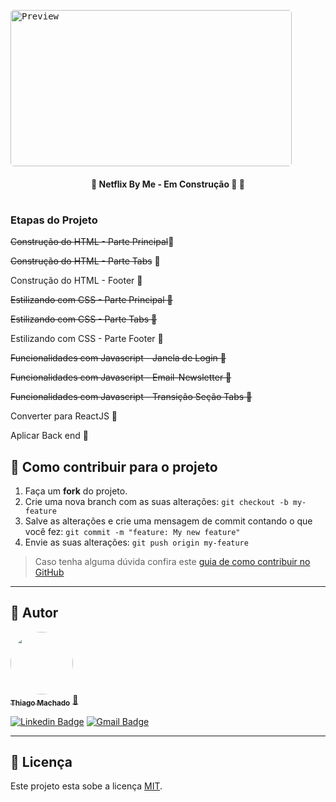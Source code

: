 <kbd>
	<blockquote class="imgur-embed-pub" lang="en" data-id="a/LU0AsUh" data-context="false" ><a href="//imgur.com/a/LU0AsUh"></a></blockquote><script async src="//s.imgur.com/min/embed.js" charset="utf-8"></script>
    <img align="center" width="450" style="border-radius: 5px" height="250" src="https://i.imgur.com/71Hd829" alt="Preview">
</kbd>

<h4 align="center"> 
	🚧  Netflix By Me - Em Construção 🚀 🚧
</h4>

<h1 align="center">
  <h3>Etapas do Projeto</h3>
  <p><s>Construção do HTML - Parte Principal</s>🚀</p> 
  <p><s>Construção do HTML - Parte Tabs</s> 🚀</p> 
  <p>Construção do HTML - Footer 🚧</p> 
  <p><s>Estilizando com CSS - Parte Principal  🚀</s></p>
  <p><s>Estilizando com CSS - Parte Tabs 🚀</s></p> 
  <p>Estilizando com CSS - Parte Footer  🚧</p>
  <p><s>Funcionalidades com Javascript - Janela de Login  🚀</s></p>
  <p><s>Funcionalidades com Javascript - Email-Newsletter 🚀</s></p> 
  <p><s>Funcionalidades com Javascript - Transição Seção Tabs 🚀</s></p> 
  <p>Converter para ReactJS 🚧</p> 
  <p>Aplicar Back end 🚧</p> 
</h1>  


## 💪 Como contribuir para o projeto

1. Faça um **fork** do projeto.
2. Crie uma nova branch com as suas alterações: `git checkout -b my-feature`
3. Salve as alterações e crie uma mensagem de commit contando o que você fez: `git commit -m "feature: My new feature"`
4. Envie as suas alterações: `git push origin my-feature`
> Caso tenha alguma dúvida confira este [guia de como contribuir no GitHub](./CONTRIBUTING.md)

---

## 🦸 Autor

<a href="https://www.linkedin.com/in/thiagommdev/">
 <img style="border-radius: 50%;" src="https://avatars2.githubusercontent.com/u/76121511?s=400&u=4629bd1a8919ee7a1b04b70adb584ec89099e945&v=4" width="100px;" alt=""/>
 <br />
 <sub><b>Thiago Machado</b></sub></a> <a href="https://www.linkedin.com/in/thiagommdev/" title="Linkedin">🚀</a>
 <br />

[![Linkedin Badge](https://img.shields.io/badge/-Thiago-blue?style=flat-square&logo=Linkedin&logoColor=white&link=https://www.linkedin.com/in/thiagommdev/)](https://www.linkedin.com/in/thiagommdev/) 
[![Gmail Badge](https://img.shields.io/badge/-thiagomm.dev@gmail.com-c14438?style=flat-square&logo=Gmail&logoColor=white&link=mailto:thiagommm.dev@gmail.com)](mailto:thiagomm.dev@gmail.com)

---

## 📝 Licença

Este projeto esta sobe a licença [MIT](./LICENSE).

